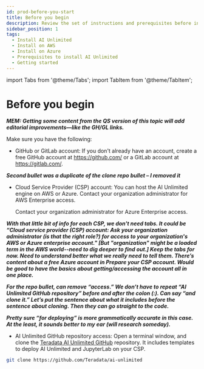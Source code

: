 ```yaml
---
id: prod-before-you-start
title: Before you begin
description: Review the set of instructions and prerequisites before installing Teradata AI Unlimited in production environment.
sidebar_position: 1
tags:
  - Install AI Unlimited
  - Install on AWS
  - Install on Azure
  - Prerequisites to install AI Unlimited
  - Getting started
---
```


import Tabs from '@theme/Tabs';
import TabItem from '@theme/TabItem';

# Before you begin

***MEM: Getting some content from the QS version of this topic will add editorial improvements—like the GH/GL links.***

Make sure you have the following:

- GitHub or GitLab account: If you don't already have an account, create a free GitHub account at https://github.com/ or a GitLab account at https://gitlab.com/.

***Second bullet was a duplicate of the clone repo bullet – I removed it***

- Cloud Service Provider (CSP) account: You can host the AI Unlimited engine on AWS or Azure. 
    <Tabs>
    <TabItem value="aws" label="AWS" default>
    Contact your organization administrator for AWS Enterprise access. 
    </TabItem>

  <TabItem value="azure" label="Azure">
   Contact your organization administrator for Azure Enterprise access.
   </TabItem>
    </Tabs>
	
***With that little bit of info for each CSP, we don't need tabs. It could be “Cloud service provider (CSP) account: Ask your organization administrator (is that the right role?) for access to your organization's AWS or Azure enterprise account." [But "organization" might be a loaded term in the AWS world--need to dig deeper to find out.] Keep the tabs for now. Need to understand better what we really need to tell them. There’s content about a free Azure account in Prepare your CSP account. Would be good to have the basics about getting/accessing the account all in one place.***

***For the repo bullet, can remove “access.” We don’t have to repeat “AI Unlimited GitHub repository” before and after the colon (:). Can say “and clone it.” Let’s put the sentence about what it includes before the sentence about cloning. Then they can go straight to the code.***

***Pretty sure “for deploying” is more grammatically accurate in this case. At the least, it sounds better to my ear (will research someday).*** 

- AI Unlimited GitHub repository access: Open a terminal window, and clone the [Teradata AI Unlimited GitHub](https://github.com/Teradata/ai-unlimited) repository. It includes templates to deploy AI Unlimited and JupyterLab on your CSP.

``` bash
git clone https://github.com/Teradata/ai-unlimited
```
